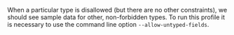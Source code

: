 When a particular type is disallowed (but there are no other constraints), we should see sample data for other, non-forbidden types. To run this profile it is necessary to use the command line option `--allow-untyped-fields`.